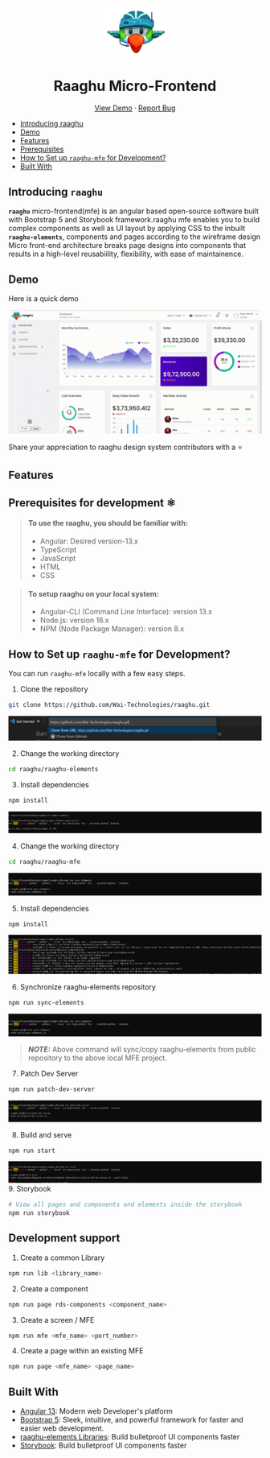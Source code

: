 
<!-- ALL-CONTRIBUTORS-BADGE:START - Do not remove or modify this section -->
<!-- ALL-CONTRIBUTORS-BADGE:END -->
<p align="center">
    <a href="https://raaghu.io" target="_blank">
        <img src="./raaghu_icon.png" alt="logo" width="125"/>
    </a>
<p/>
<p>
<h1 align="center">Raaghu Micro-Frontend</h1>
<p/>

<p align="center">
    <a href="https://raaghu.io" target="blank">View Demo</a>
    ·
    <a href="https://github.com/Wai-Technologies/raaghu/issues/new">Report Bug</a>
</p>

<!-- vscode-markdown-toc -->



* [ Introducing raaghu](#Introducingraaghu-elements)
*  [Demo](#Demo)
*  [Features](#Features)
*  [Prerequisites](#pre)
*  [How to Set up `raaghu-mfe` for Development?](#setup)
*  [Built With](#BuiltWith)


##  <a name='Introducingraaghu-elements'></a>Introducing `raaghu`

__`raaghu`__ micro-frontend(mfe) is an angular based open-source software built with Bootstrap 5 and Storybook framework.raaghu mfe enables you to build complex components as well as UI layout by applying CSS to the inbuilt __`raaghu-elements`__, components and pages according to the wireframe design<br>
Micro front-end architecture breaks page designs into components that results in a high-level reusabiility, flexibility, with ease of maintainence.


##  <a name='Demo'></a>Demo

Here is a quick demo

<img title="imge" alt="gif" src="../static/raaghu.gif">


Share your appreciation to raaghu design system contributors with a ⭐️

##   <a name='Features'></a> Features



## <a name='pre'></a> Prerequisites for development ⚛️

> #### To use the raaghu, you should be familiar with:
> - Angular: Desired version-13.x 
> - TypeScript
> - JavaScript
> - HTML
> - CSS

> #### To setup raaghu on your local system:
> - Angular-CLI (Command Line Interface): version 13.x
> - Node.js: version 16.x
> - NPM (Node Package Manager): version 8.x

## <a name='setup'></a> How to Set up `raaghu-mfe` for Development?
You can run `raaghu-mfe` locally with a few easy steps.

1. Clone the repository

```bash
git clone https://github.com/Wai-Technologies/raaghu.git
```
<img src="../static/clone.png" alt="Screenshot-17"  border="0"><br />

2. Change the working directory
 
```bash
cd raaghu/raaghu-elements
```



3. Install dependencies

```bash
npm install
```
<img src="../static/MicrosoftTeams-image (8).png" alt="Screenshot-17"  border="0"><br />


4. Change the working directory

```bash
cd raaghu/raaghu-mfe
```
<img src="../static/MicrosoftTeams-image (10).png" alt="Screenshot-17"  border="0"><br />

5. Install dependencies

```bash
npm install
```
<img src="../static/MicrosoftTeams-image (9).png" alt="Screenshot-17"  border="0"><br />


6. Synchronize raaghu-elements repository

```bash
npm run sync-elements
```
<img src="../static/MicrosoftTeams-image (10).png" alt="Screenshot-17"  border="0"><br />
> **_NOTE:_** Above command will sync/copy raaghu-elements from public repository to the above local MFE project.

7. Patch Dev Server

```bash
npm run patch-dev-server
```
<img src="../static/MicrosoftTeams-image (12).png" alt="Screenshot-17"  border="0"><br />

8. Build and serve

```bash
npm run start
```
<img src="../static/MicrosoftTeams-image (13).png" alt="Screenshot-17"  border="0"><br />
9. Storybook


```bash
# View all pages and components and elements inside the storybook
npm run storybook 
```



##  Development support

1. Create a common Library

```bash
npm run lib <library_name>
```

2. Create a component

```bash
npm run page rds-components <component_name>
```

3. Create a screen / MFE

```bash
npm run mfe <mfe_name> <port_number>
```

4. Create a page within an existing MFE

```bash
npm run page <mfe_name> <page_name>
```


##  <a name='BuiltWith'></a>Built With
- [Angular 13](https://angular.io/): Modern web Developer's platform
- [Bootstrap 5](https://getbootstrap.com/): Sleek, intuitive, and powerful framework for faster and easier web development.
- [raaghu-elements Libraries](https://www.npmjs.com/package/rds-elements): Build bulletproof UI components faster
- [Storybook](https://storybook.js.org/): Build bulletproof UI components faster
 


